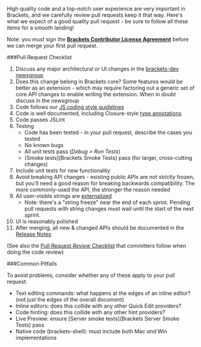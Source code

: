 High quality code and a top-notch user experience are very important in Brackets, and we carefully review pull requests keep it that way. Here's what we expect of a good quality pull request - be sure to follow all these items for a smooth landing!

Note: you must sign the **[Brackets Contributor License Agreement](http://dev.brackets.io/brackets-contributor-license-agreement.html)** before we can merge your first pull request.


###Pull Request Checklist

1. Discuss any major architectural or UI changes in the [brackets-dev newsgroup](http://groups.google.com/group/brackets-dev)
2. Does this change belong in Brackets core? Some features would be better as an extension - which may require factoring out a generic set of core API changes to enable writing the extension. When in doubt discuss in the newsgroup
3. Code follows our [JS coding style guidelines](https://github.com/adobe/brackets/wiki/Brackets-Coding-Conventions)
4. Code is well documented, including Closure-style [type annotations](https://developers.google.com/closure/compiler/docs/js-for-compiler#types)
5. Code passes JSLint
6. Testing
    * Code has been tested - in your pull request, describe the cases you tested
    * No known bugs
    * All unit tests pass (_Debug > Run Tests_)
    * [Smoke tests](Brackets Smoke Tests) pass (for larger, cross-cutting changes)
7. Include unit tests for new functionality
8. Avoid breaking API changes - existing public APIs are not strictly frozen, but you'll need a good reason for breaking backwards compatibility. The more commonly-used the API, the stronger the reason needed
9. All user-visible strings are [externalized](Localization)
    * Note: there's a "string freeze" near the end of each sprint. Pending pull requests with string changes must wait until the start of the next sprint.
10. UI is reasonably polished
11. After merging, all new & changed APIs should be documented in the [Release Notes](https://github.com/adobe/brackets/wiki/Release-Notes)

(See also the [Pull Request _Review_ Checklist](Pull-Request-Review-Checklist) that committers follow when doing the code review)

###Common Pitfalls

To avoid problems, consider whether any of these apply to your pull request:

* Text editing commands: what happens at the edges of an inline editor? (not just the edges of the overall document)
* Inline editors: does this collide with any other Quick Edit providers?
* Code hinting: does this collide with any other hint providers?
* Live Preview: ensure [Server smoke tests](Brackets Server Smoke Tests) pass
* Native code (brackets-shell): must include both Mac _and_ Win implementations